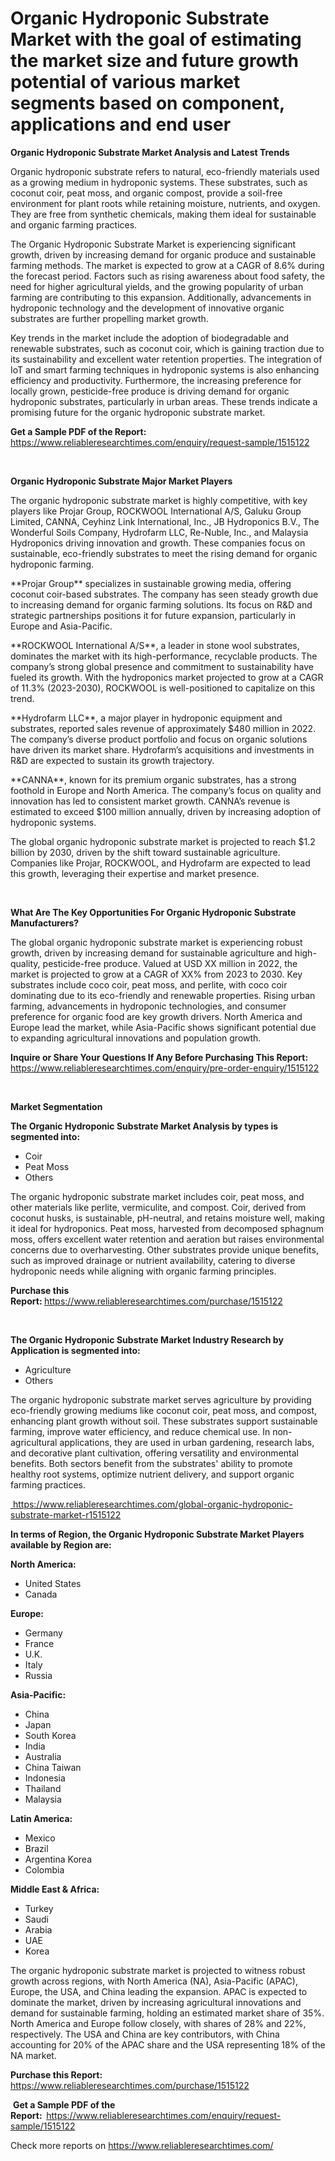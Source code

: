 <p><h1>Organic Hydroponic Substrate Market with the goal of estimating the market size and future growth potential of various market segments based on component, applications and end user</h1></p><p><strong>Organic Hydroponic Substrate Market Analysis and Latest Trends</strong></p>
<p><p>Organic hydroponic substrate refers to natural, eco-friendly materials used as a growing medium in hydroponic systems. These substrates, such as coconut coir, peat moss, and organic compost, provide a soil-free environment for plant roots while retaining moisture, nutrients, and oxygen. They are free from synthetic chemicals, making them ideal for sustainable and organic farming practices.</p><p>The Organic Hydroponic Substrate Market is experiencing significant growth, driven by increasing demand for organic produce and sustainable farming methods. The market is expected to grow at a CAGR of 8.6% during the forecast period. Factors such as rising awareness about food safety, the need for higher agricultural yields, and the growing popularity of urban farming are contributing to this expansion. Additionally, advancements in hydroponic technology and the development of innovative organic substrates are further propelling market growth.</p><p>Key trends in the market include the adoption of biodegradable and renewable substrates, such as coconut coir, which is gaining traction due to its sustainability and excellent water retention properties. The integration of IoT and smart farming techniques in hydroponic systems is also enhancing efficiency and productivity. Furthermore, the increasing preference for locally grown, pesticide-free produce is driving demand for organic hydroponic substrates, particularly in urban areas. These trends indicate a promising future for the organic hydroponic substrate market.</p></p>
<p><strong>Get a Sample PDF of the Report:&nbsp;</strong> <a href="https://www.reliableresearchtimes.com/enquiry/request-sample/1515122?utm_campaign=1940&utm_medium=2&utm_source=Github&utm_content=ia&utm_term=21012025&utm_id=organic-hydroponic-substrate">https://www.reliableresearchtimes.com/enquiry/request-sample/1515122</a></p>
<p>&nbsp;</p>
<p><strong>Organic Hydroponic Substrate Major Market Players</strong></p>
<p><p>The organic hydroponic substrate market is highly competitive, with key players like Projar Group, ROCKWOOL International A/S, Galuku Group Limited, CANNA, Ceyhinz Link International, Inc., JB Hydroponics B.V., The Wonderful Soils Company, Hydrofarm LLC, Re-Nuble, Inc., and Malaysia Hydroponics driving innovation and growth. These companies focus on sustainable, eco-friendly substrates to meet the rising demand for organic hydroponic farming.</p><p>**Projar Group** specializes in sustainable growing media, offering coconut coir-based substrates. The company has seen steady growth due to increasing demand for organic farming solutions. Its focus on R&D and strategic partnerships positions it for future expansion, particularly in Europe and Asia-Pacific.</p><p>**ROCKWOOL International A/S**, a leader in stone wool substrates, dominates the market with its high-performance, recyclable products. The company’s strong global presence and commitment to sustainability have fueled its growth. With the hydroponics market projected to grow at a CAGR of 11.3% (2023-2030), ROCKWOOL is well-positioned to capitalize on this trend.</p><p>**Hydrofarm LLC**, a major player in hydroponic equipment and substrates, reported sales revenue of approximately $480 million in 2022. The company’s diverse product portfolio and focus on organic solutions have driven its market share. Hydrofarm’s acquisitions and investments in R&D are expected to sustain its growth trajectory.</p><p>**CANNA**, known for its premium organic substrates, has a strong foothold in Europe and North America. The company’s focus on quality and innovation has led to consistent market growth. CANNA’s revenue is estimated to exceed $100 million annually, driven by increasing adoption of hydroponic systems.</p><p>The global organic hydroponic substrate market is projected to reach $1.2 billion by 2030, driven by the shift toward sustainable agriculture. Companies like Projar, ROCKWOOL, and Hydrofarm are expected to lead this growth, leveraging their expertise and market presence.</p></p>
<p>&nbsp;</p>
<p><strong>What Are The Key Opportunities For Organic Hydroponic Substrate Manufacturers?</strong></p>
<p><p>The global organic hydroponic substrate market is experiencing robust growth, driven by increasing demand for sustainable agriculture and high-quality, pesticide-free produce. Valued at USD XX million in 2022, the market is projected to grow at a CAGR of XX% from 2023 to 2030. Key substrates include coco coir, peat moss, and perlite, with coco coir dominating due to its eco-friendly and renewable properties. Rising urban farming, advancements in hydroponic technologies, and consumer preference for organic food are key growth drivers. North America and Europe lead the market, while Asia-Pacific shows significant potential due to expanding agricultural innovations and population growth.</p></p>
<p><strong>Inquire or Share Your Questions If Any Before Purchasing This Report:</strong> <a href="https://www.reliableresearchtimes.com/enquiry/pre-order-enquiry/1515122?utm_campaign=1940&utm_medium=2&utm_source=Github&utm_content=ia&utm_term=21012025&utm_id=organic-hydroponic-substrate">https://www.reliableresearchtimes.com/enquiry/pre-order-enquiry/1515122</a></p>
<p>&nbsp;</p>
<p><strong>Market Segmentation</strong></p>
<p><strong>The Organic Hydroponic Substrate Market Analysis by types is segmented into:</strong></p>
<p><ul><li>Coir</li><li>Peat Moss</li><li>Others</li></ul></p>
<p><p>The organic hydroponic substrate market includes coir, peat moss, and other materials like perlite, vermiculite, and compost. Coir, derived from coconut husks, is sustainable, pH-neutral, and retains moisture well, making it ideal for hydroponics. Peat moss, harvested from decomposed sphagnum moss, offers excellent water retention and aeration but raises environmental concerns due to overharvesting. Other substrates provide unique benefits, such as improved drainage or nutrient availability, catering to diverse hydroponic needs while aligning with organic farming principles.</p></p>
<p><strong>Purchase this Report:&nbsp;</strong><a href="https://www.reliableresearchtimes.com/purchase/1515122?utm_campaign=1940&utm_medium=2&utm_source=Github&utm_content=ia&utm_term=21012025&utm_id=organic-hydroponic-substrate">https://www.reliableresearchtimes.com/purchase/1515122</a></p>
<p>&nbsp;</p>
<p><strong>The Organic Hydroponic Substrate Market Industry Research by Application is segmented into:</strong></p>
<p><ul><li>Agriculture</li><li>Others</li></ul></p>
<p><p>The organic hydroponic substrate market serves agriculture by providing eco-friendly growing mediums like coconut coir, peat moss, and compost, enhancing plant growth without soil. These substrates support sustainable farming, improve water efficiency, and reduce chemical use. In non-agricultural applications, they are used in urban gardening, research labs, and decorative plant cultivation, offering versatility and environmental benefits. Both sectors benefit from the substrates' ability to promote healthy root systems, optimize nutrient delivery, and support organic farming practices.</p></p>
<p><a href="https://www.reliableresearchtimes.com/global-organic-hydroponic-substrate-market-r1515122?utm_campaign=1940&utm_medium=2&utm_source=Github&utm_content=ia&utm_term=21012025&utm_id=organic-hydroponic-substrate">&nbsp;https://www.reliableresearchtimes.com/global-organic-hydroponic-substrate-market-r1515122</a></p>
<p><strong>In terms of Region, the Organic Hydroponic Substrate Market Players available by Region are:</strong></p>
<p>
    <p> <strong> North America: </strong>
        <ul>
            <li>United States</li>
            <li>Canada</li>
        </ul>
        </p> 
    <p> <strong> Europe: </strong>
        <ul>
            <li>Germany</li>
            <li>France</li>
            <li>U.K.</li>
            <li>Italy</li>
            <li>Russia</li>
        </ul>
        </p> 
    <p> <strong> Asia-Pacific: </strong>
        <ul>
            <li>China</li>
            <li>Japan</li>
            <li>South Korea</li>
            <li>India</li>
            <li>Australia</li>
            <li>China Taiwan</li>
            <li>Indonesia</li>
            <li>Thailand</li>
            <li>Malaysia</li>
        </ul>
        </p> 
    <p> <strong> Latin America: </strong>
        <ul>
            <li>Mexico</li>
            <li>Brazil</li>
            <li>Argentina Korea</li>
            <li>Colombia</li>
        </ul>
        </p> 
    <p> <strong> Middle East & Africa: </strong>
        <ul>
            <li>Turkey</li>
            <li>Saudi</li>
            <li>Arabia</li>
            <li>UAE</li>
            <li>Korea</li>
        </ul>
    </p>
    </p>
<p><p>The organic hydroponic substrate market is projected to witness robust growth across regions, with North America (NA), Asia-Pacific (APAC), Europe, the USA, and China leading the expansion. APAC is expected to dominate the market, driven by increasing agricultural innovations and demand for sustainable farming, holding an estimated market share of 35%. North America and Europe follow closely, with shares of 28% and 22%, respectively. The USA and China are key contributors, with China accounting for 20% of the APAC share and the USA representing 18% of the NA market.</p></p>
<p><strong>Purchase this Report: </strong><a href="https://www.reliableresearchtimes.com/purchase/1515122?utm_campaign=1940&utm_medium=2&utm_source=Github&utm_content=ia&utm_term=21012025&utm_id=organic-hydroponic-substrate">https://www.reliableresearchtimes.com/purchase/1515122</a></p>
<p>&nbsp;<strong>Get a Sample PDF of the Report:&nbsp;&nbsp;</strong><a href="https://www.reliableresearchtimes.com/enquiry/request-sample/1515122?utm_campaign=1940&utm_medium=2&utm_source=Github&utm_content=ia&utm_term=21012025&utm_id=organic-hydroponic-substrate">https://www.reliableresearchtimes.com/enquiry/request-sample/1515122</a></p>
<p><strong></strong></p>
<p>Check more reports on <a href="https://www.reliableresearchtimes.com/?utm_campaign=1940&utm_medium=2&utm_source=Github&utm_content=ia&utm_term=21012025&utm_id=organic-hydroponic-substrate">https://www.reliableresearchtimes.com/</a></p>